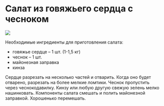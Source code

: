 # Салат из говяжьего сердца с чесноком
![](/images/Kulinar/Salad/salat_serdce_chesnok.jpg)

Необходимые ингредиенты для приготовления салата:

- говяжье сердце – 1 шт. (1-1,5 кг)
- чеснок – 1 шт.
- майонезная заправка
- кинза

Сердце разрезать на несколько частей и отварить. Когда оно будет отварено, разрезать на более мелкие ломтики. Чеснок пропустить через чеснокодавилку. Кинзу или любую другую свежую зелень мелко нашинковать. Компоненты салата смешать и полить майонезной заправкой. Хорошенько перемешать.
